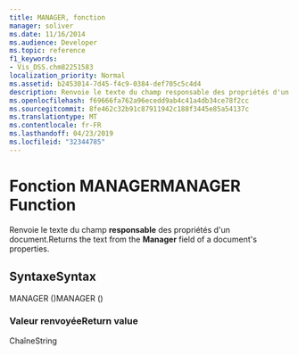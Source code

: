 ```yaml
---
title: MANAGER, fonction
manager: soliver
ms.date: 11/16/2014
ms.audience: Developer
ms.topic: reference
f1_keywords:
- Vis_DSS.chm82251583
localization_priority: Normal
ms.assetid: b2453014-7d45-f4c9-0384-def705c5c4d4
description: Renvoie le texte du champ responsable des propriétés d'un document.
ms.openlocfilehash: f69666fa762a96ecedd9ab4c41a4db34ce78f2cc
ms.sourcegitcommit: 8fe462c32b91c87911942c188f3445e85a54137c
ms.translationtype: MT
ms.contentlocale: fr-FR
ms.lasthandoff: 04/23/2019
ms.locfileid: "32344785"
---
```

# <a name="manager-function"></a><span data-ttu-id="34f45-103">Fonction MANAGER</span><span class="sxs-lookup"><span data-stu-id="34f45-103">MANAGER Function</span></span>

<span data-ttu-id="34f45-104">Renvoie le texte du champ **responsable** des propriétés d'un document.</span><span class="sxs-lookup"><span data-stu-id="34f45-104">Returns the text from the **Manager** field of a document's properties.</span></span> 
  
## <a name="syntax"></a><span data-ttu-id="34f45-105">Syntaxe</span><span class="sxs-lookup"><span data-stu-id="34f45-105">Syntax</span></span>

<span data-ttu-id="34f45-106">MANAGER ()</span><span class="sxs-lookup"><span data-stu-id="34f45-106">MANAGER ()</span></span>
  
### <a name="return-value"></a><span data-ttu-id="34f45-107">Valeur renvoyée</span><span class="sxs-lookup"><span data-stu-id="34f45-107">Return value</span></span>

<span data-ttu-id="34f45-108">Chaîne</span><span class="sxs-lookup"><span data-stu-id="34f45-108">String</span></span>
  

